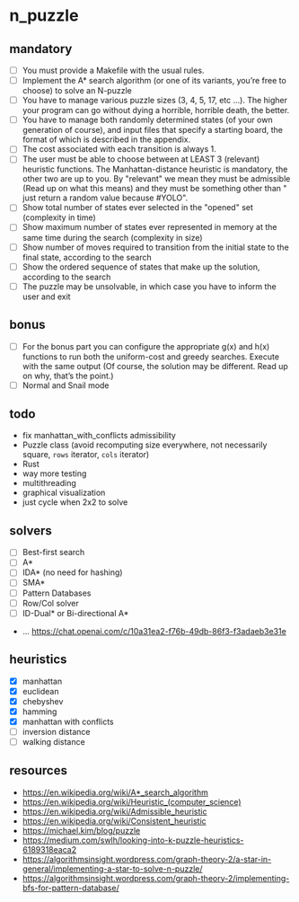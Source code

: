# n_puzzle

## mandatory

- [ ] You must provide a Makefile with the usual rules.
- [ ] Implement the A\* search algorithm (or one of its variants, you’re free to choose) to solve an N-puzzle
- [ ] You have to manage various puzzle sizes (3, 4, 5, 17, etc ...). The higher your program can go without dying a horrible, horrible death, the better.
- [ ] You have to manage both randomly determined states (of your own generation of course), and input files that specify a starting board, the format of which is described in the appendix.
- [ ] The cost associated with each transition is always 1.
- [ ] The user must be able to choose between at LEAST 3 (relevant) heuristic functions. The Manhattan-distance heuristic is mandatory, the other two are up to you. By "relevant" we mean they must be admissible (Read up on what this means) and they must be something other than " just return a random value because #YOLO".
- [ ] Show total number of states ever selected in the "opened" set (complexity in time)
- [ ] Show maximum number of states ever represented in memory at the same time during the search (complexity in size)
- [ ] Show number of moves required to transition from the initial state to the final state, according to the search
- [ ] Show the ordered sequence of states that make up the solution, according to the search
- [ ] The puzzle may be unsolvable, in which case you have to inform the user and exit

## bonus

- [ ] For the bonus part you can configure the appropriate g(x) and h(x) functions to run both the uniform-cost and greedy searches. Execute with the same output (Of course, the solution may be different. Read up on why, that’s the point.)
- [ ] Normal and Snail mode

## todo

- fix manhattan_with_conflicts admissibility
- Puzzle class (avoid recomputing size everywhere, not necessarily square, `rows` iterator, `cols` iterator)
- Rust
- way more testing
- multithreading
- graphical visualization
- just cycle when 2x2 to solve

## solvers

- [ ] Best-first search
- [ ] A\*
- [ ] IDA\* (no need for hashing)
- [ ] SMA\*
- [ ] Pattern Databases
- [ ] Row/Col solver
- [ ] ID-Dual\* or Bi-directional A\*
- ... https://chat.openai.com/c/10a31ea2-f76b-49db-86f3-f3adaeb3e31e

## heuristics

- [x] manhattan
- [x] euclidean
- [x] chebyshev
- [x] hamming
- [x] manhattan with conflicts
- [ ] inversion distance
- [ ] walking distance

## resources

- https://en.wikipedia.org/wiki/A*_search_algorithm
- https://en.wikipedia.org/wiki/Heuristic_(computer_science)
- https://en.wikipedia.org/wiki/Admissible_heuristic
- https://en.wikipedia.org/wiki/Consistent_heuristic
- https://michael.kim/blog/puzzle
- https://medium.com/swlh/looking-into-k-puzzle-heuristics-6189318eaca2
- https://algorithmsinsight.wordpress.com/graph-theory-2/a-star-in-general/implementing-a-star-to-solve-n-puzzle/
- https://algorithmsinsight.wordpress.com/graph-theory-2/implementing-bfs-for-pattern-database/
